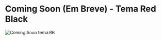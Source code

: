 # Coming Soon (Em Breve) - Tema Red Black

![Coming Soon tema RB](https://andrewnationdev.vercel.app/img/coming-soon-red-black-theme.png)